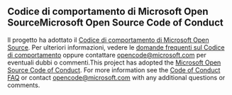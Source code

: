 ## <a name="microsoft-open-source-code-of-conduct"></a><span data-ttu-id="58e44-101">Codice di comportamento di Microsoft Open Source</span><span class="sxs-lookup"><span data-stu-id="58e44-101">Microsoft Open Source Code of Conduct</span></span>
<span data-ttu-id="58e44-p101">Il progetto ha adottato il [Codice di comportamento di Microsoft Open Source](https://opensource.microsoft.com/codeofconduct/). Per ulteriori informazioni, vedere le [domande frequenti sul Codice di comportamento](https://opensource.microsoft.com/codeofconduct/faq/) oppure contattare [opencode@microsoft.com](mailto:opencode@microsoft.com) per eventuali dubbi o commenti.</span><span class="sxs-lookup"><span data-stu-id="58e44-p101">This project has adopted the [Microsoft Open Source Code of Conduct](https://opensource.microsoft.com/codeofconduct/). For more information see the [Code of Conduct FAQ](https://opensource.microsoft.com/codeofconduct/faq/) or contact [opencode@microsoft.com](mailto:opencode@microsoft.com) with any additional questions or comments.</span></span>